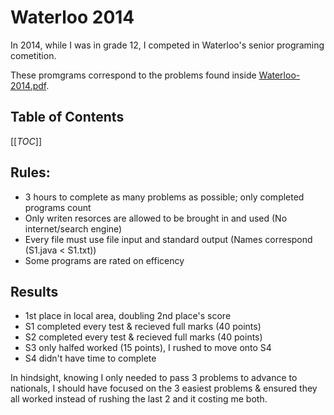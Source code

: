 # Waterloo 2014
In 2014, while I was in grade 12, I competed in Waterloo's senior programing cometition.

These promgrams correspond to the problems found inside [Waterloo-2014.pdf](./Waterloo-2014.pdf).

## Table of Contents
[[_TOC_]]

## Rules:
 - 3 hours to complete as many problems as possible; only completed programs count
 - Only writen resorces are allowed to be brought in and used (No internet/search engine)
 - Every file must use file input and standard output (Names correspond (S1.java < S1.txt))
 - Some programs are rated on efficency

## Results
 - 1st place in local area, doubling 2nd place's score
 - S1 completed every test & recieved full marks (40 points)
 - S2 completed every test & recieved full marks (40 points)
 - S3 only halfed worked (15 points), I rushed to move onto S4
 - S4 didn't have time to complete

In hindsight, knowing I only needed to pass 3 problems to advance to nationals, I should have focused on the 3 easiest problems & ensured they all worked instead of rushing the last 2 and it costing me both.
